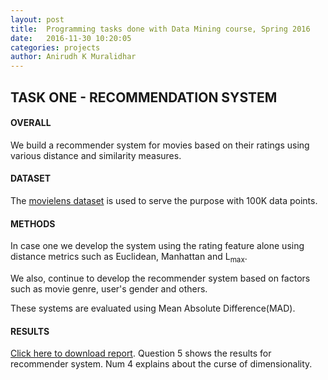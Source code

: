 ```yaml
---
layout: post
title:  Programming tasks done with Data Mining course, Spring 2016
date:   2016-11-30 10:20:05
categories: projects
author: Anirudh K Muralidhar
---
```


## TASK ONE - RECOMMENDATION SYSTEM

#### **OVERALL**

We build a recommender system for movies based on their ratings using various distance and similarity measures.

#### **DATASET**

The [movielens dataset](http://grouplens.org/datasets/movielens/) is used to serve the purpose with 100K data points.

#### **METHODS**

In case one we develop the system using the rating feature alone using distance metrics such as Euclidean, Manhattan and L<sub>max</sub>.

We also, continue to develop the recommender system based on factors such as movie genre, user's gender and others.

These systems are evaluated using Mean Absolute Difference(MAD).

#### **RESULTS**

[Click here to download report](https://github.com/anirudhkm/data-mining-course/blob/master/hw1/hw1.pdf). Question 5 shows the results for recommender system. Num 4 explains about the curse of dimensionality.





